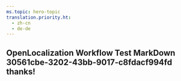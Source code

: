 ```yaml
---
ms.topic: hero-topic
translation.priority.ht: 
  - zh-cn
  - de-de
---
```

## OpenLocalization Workflow Test MarkDown 30561cbe-3202-43bb-9017-c8fdacf994fd thanks!
